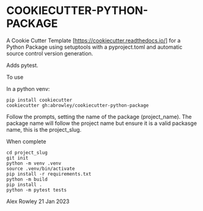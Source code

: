 # COOKIECUTTER-PYTHON-PACKAGE

A Cookie Cutter Template [https://cookiecutter.readthedocs.io/] for a Python Package
using setuptools with a pyproject.toml and automatic source control version generation.

Adds pytest.

To use

In a python venv:

```
pip install cookiecutter
cookiecutter gh:abrowley/cookiecutter-python-package
```

Follow the prompts, setting the name of the package (project_name). The package name will follow the project name but ensure it is a valid packasge name, this is the project_slug.

When complete

```
cd project_slug
git init
python -m venv .venv
source .venv/bin/activate
pip install -r requirements.txt
python -m build
pip install .
python -m pytest tests
```

Alex Rowley
21 Jan 2023
